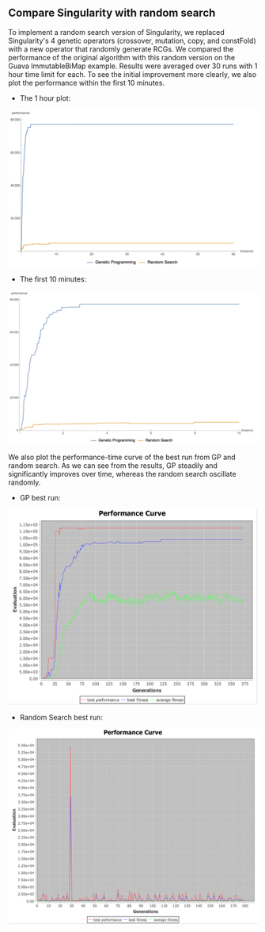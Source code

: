 ## Compare Singularity with random search

To implement a random search version of Singularity, we replaced Singularity's 4 genetic operators (crossover, mutation, copy, and constFold) with a new operator that randomly generate RCGs. We compared the performance of the original algorithm with this random version on the Guava ImmutableBiMap example. Results were averaged over 30 runs with 1 hour time limit for each. To see the initial improvement more clearly, we also plot the performance within the first 10 minutes.

* The 1 hour plot:

<img width="600" src="images/Compare-with-random-60min.png">


* The first 10 minutes:

<img width="600" src="images/Compare-with-random-10min.png">

We also plot the performance-time curve of the best run from GP and random search. As we can see from the results, GP steadily and significantly improves over time, whereas the random search oscillate randomly.

* GP best run:

<img width="600" src="images/BestRun-GP.png">


* Random Search best run:

<img width="600" src="images/BestRun-random.png">

